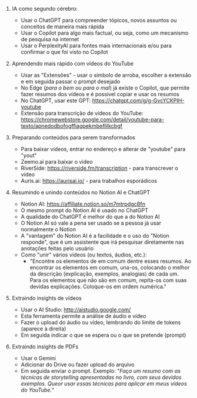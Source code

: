 1. IA como segundo cérebro:
    * Usar o ChatGPT para compreender tópicos, novos assuntos ou conceitos de maneira mais rápida
    * Usar o Copilot para algo mais factual, ou seja, como um mecanismo de pesquisa na internet
    * Usar o PerplexityAI para fontes mais internacionais e/ou para confirmar o que foi visto no Copilot

2. Aprendendo mais rápido com vídeos do YouTube
    * Usar as "Extensões" - usar o símbolo de arroba, escolher a extensão e em seguida passar o prompt desejado
    * No Edge (_para o bem ou para o mal_) já existe o Copilot, que permite fazer resumos dos vídeos e é possível copiar e usar os resumos
    * No ChatGPT, usar este GPT: https://chatgpt.com/g/g-GvcYCKPIH-youtube
    * Extensão para transcrição de vídeos do YouTube: https://chromewebstore.google.com/detail/youtube-para-texto/apnedodbofogffiagpekmbeflilkcbgf

3. Preparando conteúdos para serem transformados
    * Para baixar vídeos, entrar no endereço e alterar de "youtube" para "yout"
    * Zeemo.ai para baixar o vídeo
    * RiverSide: https://riverside.fm/transcription - para transcrever o vídeo
    * Auris.ai: https://aurisai.io/ - para trabalhos esporádicos

4. Resumindo e unindo conteúdos no Notion AI e ChatGPT
    * Notion AI: https://affiliate.notion.so/m7mtrpdgc8fn
    * O mesmo prompt do Notion AI é usado no ChatGPT
    * A qualidade do ChatGPT é melhor do que a do Notion AI
    * O Notion AI só vale a pena ser usado se a pessoa já usar normalmente o Notion
    * A "vantagem" do Notion AI é a facilidade e o uso do "Notion responde", que é um assistente que irá pesquisar diretamente nas anotações feitas pelo usuário
    * Como "unir" vários vídeos (ou textos, áudios, etc.):
        * "Encontre os elementos de <TEMA> em comum dentre esses resumos. Ao encontrar os elementos em comum, una-os, colocando o melhor da descrição (explicação, exemplos, analogias) de cada um. Para os elementos que não são em comum, repita-os com suas devidas explicações. Coloque-os em ordem numérica."

5. Extraindo insights de vídeos
    * Usar o AI Studio: http://aistudio.google.com/
    * Esta ferramenta permite a análise de áudio e vídeo
    * Fazer o upload do áudio ou vídeo, lembrando do limite de tokens (aparece à direita)
    * Em seguida indicar o que se espera ou o que se pretende (prompt)

6. Extraindo insights de PDFs
    * Usar o Gemini
    * Adicionar do Drive ou fazer upload do arquivo
    * Em seguida enviar o prompt. Exemplo: "_Faça um resumo com as técnicas de storytelling apresentadas no livro, com seus devidos exemplos. Queor usar essas técnicas para aplicar em meus vídeos do YouTube._"